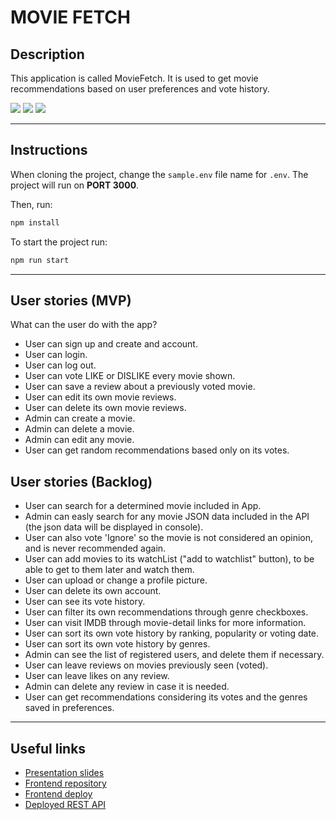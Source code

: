 # MOVIE FETCH

## Description

This application is called MovieFetch. It is used to get movie recommendations based on user preferences and vote history.

![](../src/public/images/movie.jpg)
![](./src/public/images/preferences.jpg)
![](src/public/images/votes.jpg)

---
## Instructions

When cloning the project, change the <code>sample.env</code> file name for <code>.env</code>. The project will run on **PORT 3000**.

Then, run:
```bash
npm install
```

To start the project run:
```bash
npm run start
```

---
## User stories (MVP)

What can the user do with the app?
- User can sign up and create and account.
- User can login.
- User can log out.
- User can vote LIKE or DISLIKE every movie shown.
- User can save a review about a previously voted movie.
- User can edit its own movie reviews.
- User can delete its own movie reviews.
- Admin can create a movie.
- Admin can delete a movie.
- Admin can edit any movie.
- User can get random recommendations based only on its votes.

## User stories (Backlog)

- User can search for a determined movie included in App.
- Admin can easly search for any movie JSON data included in the API (the json data will be displayed in console).
- User can also vote 'Ignore' so the movie is not considered an opinion, and is never recommended again.
- User can add movies to its watchList ("add to watchlist" button), to be able to get to them later and watch them.
- User can upload or change a profile picture.
- User can delete its own account.
- User can see its vote history.
- User can filter its own recommendations through genre checkboxes.
- User can visit IMDB through movie-detail links for more information.
- User can sort its own vote history by ranking, popularity or voting date.
- User can sort its own vote history by genres.
- Admin can see the list of registered users, and delete them if necessary.
- User can leave reviews on movies previously seen (voted).
- User can leave likes on any review.
- Admin can delete any review in case it is needed.
- User can get recommendations considering its votes and the genres saved in preferences.

---

## Useful links

- [Presentation slides](https://docs.google.com/presentation/d/18FTmbfKPk4-kvmUaDFEL434RDo-BS3r-xkGEDVOJ4cY/edit#slide=id.g15922dfdf9b_0_17)
- [Frontend repository](https://github.com/Paumesonero/movieAppFrontend)
- [Frontend deploy](https://moviefetchapp.netlify.app/)
- [Deployed REST API](https://idliketowatch.herokuapp.com/)


